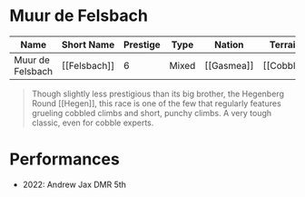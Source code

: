 # Muur de Felsbach

| Name | Short Name | Prestige | Type | Nation | Terrain | Length |
|-----|------|------|-----|----|-----|-----|
| Muur de Felsbach | [[Felsbach]] | 6 | Mixed | [[Gasmea]] | [[Cobble]] |

> Though slightly less prestigious than its big brother, the Hegenberg Round [[Hegen]], this race is one of the few that regularly features grueling cobbled climbs and short, punchy climbs. A very tough classic, even for cobble experts.

# Performances

* 2022: Andrew Jax DMR 5th
